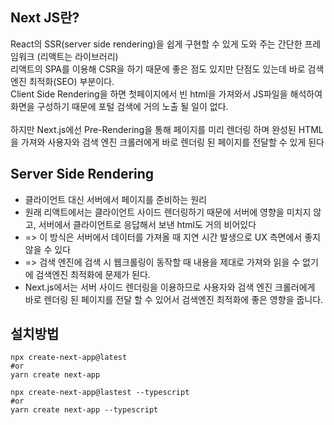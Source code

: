 ## Next JS란?
React의 SSR(server side rendering)을 쉽게 구현할 수 있게 도와 주는 간단한 프레임워크 (리액트는 라이브러리)<br>리액트의 SPA를 이용해 CSR을 하기 때문에 좋은 점도 있지만 단점도 있는데 바로 검색엔진 최적화(SEO) 부분이다.<br>Client Side Rendering을 하면 첫페이지에서 빈 html을 가져와서 JS파일을 해석하여 화면을 구성하기 때문에 포털 검색에 거의 노출 될 일이 없다.
<br><br>하지만 Next.js에선 Pre-Rendering을 통해 페이지를 미리 렌더링 하며 완성된 HTML을 가져와 사용자와 검색 엔진 크롤러에게 바로 렌더링 된 페이지를 전달할 수 있게 된다

## Server Side Rendering
- 클라이언트 대신 서버에서 페이지를 준비하는 원리
- 원래 리액트에서는 클라이언트 사이드 렌더링하기 때문에 서버에 영향을 미치지 않고, 서버에서 클라이언트로 응답해서 보낸 html도 거의 비어있다
- => 이 방식은 서버에서 데이터를 가져올 때 지연 시간 발생으로 UX 측면에서 좋지 않을 수 있다
- => 검색 엔진에 검색 시 웹크롤링이 동작할 때 내용을 제대로 가져와 읽을 수 없기에 검색엔진 최적화에 문제가 된다.
- Next.js에서는 서버 사이드 렌더링을 이용하므로 사용자와 검색 엔진 크롤러에게 바로 렌더링 된 페이지를 전달 할 수 있어서 검색엔진 최적화에 좋은 영향을 줍니다.

## 설치방법
```
npx create-next-app@latest
#or
yarn create next-app
```

```
npx create-next-app@lastest --typescript
#or
yarn create next-app --typescript
```


